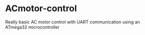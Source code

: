# ACmotor-control
Really basic AC motor control with UART communication using an ATmega32 microcontroller
